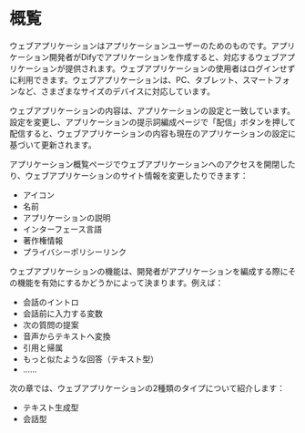 # 概覧

ウェブアプリケーションはアプリケーションユーザーのためのものです。アプリケーション開発者がDifyでアプリケーションを作成すると、対応するウェブアプリケーションが提供されます。ウェブアプリケーションの使用者はログインせずに利用できます。ウェブアプリケーションは、PC、タブレット、スマートフォンなど、さまざまなサイズのデバイスに対応しています。

ウェブアプリケーションの内容は、アプリケーションの設定と一致しています。設定を変更し、アプリケーションの提示詞編成ページで「配信」ボタンを押して配信すると、ウェブアプリケーションの内容も現在のアプリケーションの設定に基づいて更新されます。

アプリケーション概覧ページでウェブアプリケーションへのアクセスを開閉したり、ウェブアプリケーションのサイト情報を変更したりできます：

* アイコン
* 名前
* アプリケーションの説明
* インターフェース言語
* 著作権情報
* プライバシーポリシーリンク

ウェブアプリケーションの機能は、開発者がアプリケーションを編成する際にその機能を有効にするかどうかによって決まります。例えば：

* 会話のイントロ
* 会話前に入力する変数
* 次の質問の提案
* 音声からテキストへ変換
* 引用と帰属
* もっと似たような回答（テキスト型）
* ......

次の章では、ウェブアプリケーションの2種類のタイプについて紹介します：

* テキスト生成型
* 会話型